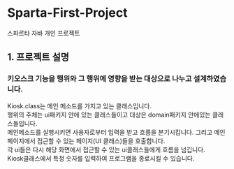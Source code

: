 # Sparta-First-Project
스파르타 자바 개인 프로젝트

## 1. 프로젝트 설명
### 키오스크 기능을 행위와 그 행위에 영향을 받는 대상으로 나누고 설계하였습니다.
 Kiosk.class는 메인 메소드를 가지고 있는 클래스입니다.<br>
행위의 주체는 ui패키지 안에 있는 클래스들이고 대상은 domain패키지 안에있는 클래스들입니다.<br>
메인메소드를 실행시키면 사용자로부터 입력을 받고 흐름을 분기시킵니다. 그리고 메인 페이지에서 접근할 수 있는 페이지(UI 클래스)들을 호출합니다.<br>
각 ui들은 다시 해당 화면에서 접근할 수 있는 ui클래스들에게 흐름을 넘깁니다.<br>
Kiosk클래스에서 특정 숫자를 입력하여 프로그램을 종료시킬 수 있습니다.


